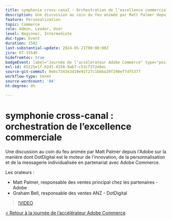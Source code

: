 ```yaml
---
title: symphonie cross-canal - Orchestration de l’excellence commerciale
description: Une discussion au coin du feu animée par Matt Palmer depuis l'Adobe sur la manière dont DotDigital est le moteur de l'innovation, de la personnalisation et de la messagerie individualisée en partenariat avec Adobe Commerce.
feature: Personalization
topic: Commerce
role: Admin, Leader, User
level: Beginner, Intermediate
doc-type: Event
duration: 1582
last-substantial-update: 2024-05-21T00:00:00Z
jira: KT-15546
hidefromtoc: true
badgeEvent: label="Journée de l’accélérateur Adobe Commerce" type="positive" url="https://experienceleague.adobe.com/en/docs/events/apac-commerce-recordings/2024/overview"
exl-id: 65225e1f-62d1-4158-9ab7-c53cf372e8ec
source-git-commit: 0ebc7343e2d19e91f27c1bbba20f290ef7df5377
workflow-type: tm+mt
source-wordcount: '84'
ht-degree: 0%

---
```


# symphonie cross-canal : orchestration de l’excellence commerciale

Une discussion au coin du feu animée par Matt Palmer depuis l&#39;Adobe sur la manière dont DotDigital est le moteur de l&#39;innovation, de la personnalisation et de la messagerie individualisée en partenariat avec Adobe Commerce.

Les orateurs :

+ Matt Palmer, responsable des ventes principal chez les partenaires - Adobe
+ Graham Bell, responsable des ventes ANZ - DotDigital

>[!VIDEO](https://video.tv.adobe.com/v/3429273/?learn=on)

[&lt; Retour à la journée de l’accélérateur Adobe Commerce](./overview.md)
